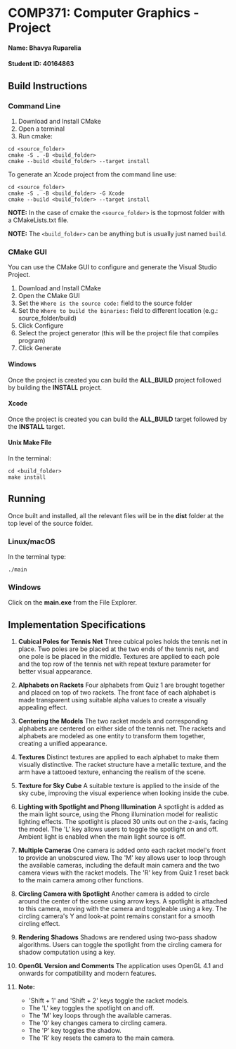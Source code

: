 ﻿# COMP371: Computer Graphics - Project

#### Name: Bhavya Ruparelia

#### Student ID: 40164863

## Build Instructions

### Command Line

1. Download and Install CMake
2. Open a terminal
3. Run cmake:

```
cd <source_folder>
cmake -S . -B <build_folder>
cmake --build <build_folder> --target install
```

To generate an Xcode project from the command line use:

```
cd <source_folder>
cmake -S . -B <build_folder> -G Xcode
cmake --build <build_folder> --target install
```

**NOTE:** In the case of cmake the `<source_folder>` is the topmost folder with
a CMakeLists.txt file.

**NOTE:** The `<build_folder>` can be anything but is usually just named `build`.

### CMake GUI

You can use the CMake GUI to configure and generate the Visual Studio Project.

1. Download and Install CMake
2. Open the CMake GUI
3. Set the `Where is the source code:` field to the source folder
4. Set the `Where to build the binaries:` field to different location (e.g.: source_folder/build)
5. Click Configure
6. Select the project generator (this will be the project file that compiles program)
7. Click Generate

#### Windows

Once the project is created you can build the **ALL_BUILD** project followed by
building the **INSTALL** project.

#### Xcode

Once the project is created you can build the **ALL_BUILD** target followed by
the **INSTALL** target.

#### Unix Make File

In the terminal:

```
cd <build_folder>
make install
```

## Running

Once built and installed, all the relevant files will be in the **dist** folder
at the top level of the source folder.

### Linux/macOS

In the terminal type:

```
./main
```

### Windows

Click on the **main.exe** from the File Explorer.

## Implementation Specifications

1. **Cubical Poles for Tennis Net**
   Three cubical poles holds the tennis net in place.
   Two poles are be placed at the two ends of the tennis net, and one pole is be placed in the middle.
   Textures are applied to each pole and the top row of the tennis net with repeat texture parameter for better
   visual appearance.

2. **Alphabets on Rackets**
   Four alphabets from Quiz 1 are brought together and placed on top of two rackets.
   The front face of each alphabet is made transparent using suitable alpha values to create a visually appealing
   effect.

3. **Centering the Models**
   The two racket models and corresponding alphabets are centered on either side of the tennis net.
   The rackets and alphabets are modeled as one entity to transform them together, creating a unified appearance.

4. **Textures**
   Distinct textures are applied to each alphabet to make them visually distinctive.
   The racket structure have a metallic texture, and the arm have a tattooed texture, enhancing the realism of
   the scene.

5. **Texture for Sky Cube**
   A suitable texture is applied to the inside of the sky cube, improving the visual experience when looking inside
   the cube.

6. **Lighting with Spotlight and Phong Illumination**
   A spotlight is added as the main light source, using the Phong illumination model for realistic lighting
   effects.
   The spotlight is placed 30 units out on the z-axis, facing the model.
   The 'L' key allows users to toggle the spotlight on and off.
   Ambient light is enabled when the main light source is off.

7. **Multiple Cameras**
   One camera is added onto each racket model's front to provide an unobscured view.
   The 'M' key allows user to loop through the available cameras, including the default main camera and the two
   camera views with the racket models.
   The 'R' key from Quiz 1 reset back to the main camera among other functions.

8. **Circling Camera with Spotlight**
   Another camera is added to circle around the center of the scene using arrow keys.
   A spotlight is attached to this camera, moving with the camera and toggleable using a key.
   The circling camera's Y and look-at point remains constant for a smooth circling effect.

9. **Rendering Shadows**
   Shadows are rendered using two-pass shadow algorithms.
   Users can toggle the spotlight from the circling camera for shadow computation using a key.

10. **OpenGL Version and Comments**
    The application uses OpenGL 4.1 and onwards for compatibility and modern features.

11. **Note:**
    - 'Shift + 1' and 'Shift + 2' keys toggle the racket models.
    - The 'L' key toggles the spotlight on and off.
    - The 'M' key loops through the available cameras.
    - The '0' key changes camera to circling camera.
    - The 'P' key toggles the shadow.
    - The 'R' key resets the camera to the main camera.
